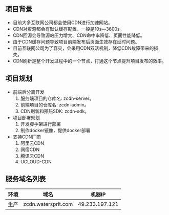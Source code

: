 
## 项目背景
- 目前大多互联网公司都会使用CDN进行加速网站。
- CDN对资源都会有默认缓存配置，一般是10s—3600s。
- CDN回源会导致源站压力增大、CDN命中率降低、页面性能降低。
- 由于CDN缓存问题导致项目前端发布后页面生效存在延时问题。
- 目前互联网公司为了容灾，会采用CDN双活机制，降低CDN故障带来的损失。
- CDN刷新是整个开发过程中的一个节点，打通这个节点提升项目发布的效率。

## 项目规划
- 前端后分离开发
    1. 服务端项目的仓库名: zcdn-server。
    2. 前端项目的仓库名: zcdn-admin。
    3. CDN刷新和预热SDK: zcdn-sdk。
- 项目部署规划
    1. 开发脚手架进行部署
    2. 制作docker镜像，提供docker部署
- 支持CDN厂商
    1. 阿里云CDN
    2. 网宿CDN
    3. 腾讯云CDN
    4. UCLOUD-CDN

## 服务域名列表

| 环境 | 域名 | 机器IP |
| :----:| :----: | :----: |
| 生产 | zcdn.watersprit.com | 49.233.197.121 |